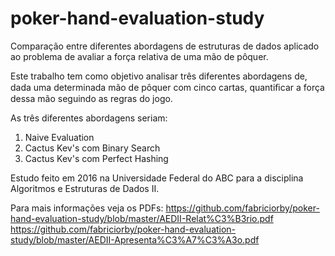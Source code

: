 # poker-hand-evaluation-study

Comparação entre diferentes abordagens de estruturas de dados aplicado ao problema de avaliar a força relativa de uma mão de pôquer.

Este trabalho tem como objetivo analisar três diferentes abordagens de, dada uma determinada mão de pôquer com cinco cartas, quantiﬁcar a força dessa mão seguindo as regras do jogo.

As três diferentes abordagens seriam:
1. Naive Evaluation
2. Cactus Kev's com Binary Search
3. Cactus Kev's com Perfect Hashing

Estudo feito em 2016 na Universidade Federal do ABC para a disciplina Algoritmos e Estruturas de Dados II.

Para mais informações veja os PDFs:
https://github.com/fabriciorby/poker-hand-evaluation-study/blob/master/AEDII-Relat%C3%B3rio.pdf
https://github.com/fabriciorby/poker-hand-evaluation-study/blob/master/AEDII-Apresenta%C3%A7%C3%A3o.pdf
